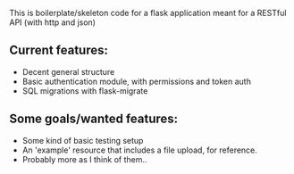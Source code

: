 This is boilerplate/skeleton code for a flask application meant for a 
RESTful API (with http and json)

Current features:
-----------------
* Decent general structure
* Basic authentication module, with permissions and token auth
* SQL migrations with flask-migrate

Some goals/wanted features:
-------------------------
* Some kind of basic testing setup
* An 'example' resource that includes a file upload, for reference.
* Probably more as I think of them..
